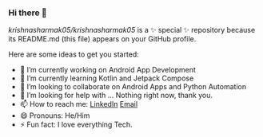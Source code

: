 ### Hi there 👋


*krishnasharmak05/krishnasharmak05* is a ✨ special ✨ repository because its README.md (this file) appears on your GitHub profile.

Here are some ideas to get you started:

- 🔭 I’m currently working on Android App Development
- 🌱 I’m currently learning Kotlin and Jetpack Compose
- 👯 I’m looking to collaborate on Android Apps and Python Automation
- 🤔 I’m looking for help with ... Nothing right now, thank you.
- 📫 How to reach me: [LinkedIn](https://www.linkedin.com/in/krishna-sharma-k/) [Email](mailto:krishnasharma.k2023@vitstudent.ac.in)
- 😄 Pronouns: He/Him
- ⚡ Fun fact: I love everything Tech.